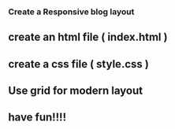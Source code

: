 ### Create a Responsive blog layout ###

## create an html file ( index.html )

## create a css file ( style.css )

## Use grid for modern layout
 
## have fun!!!!